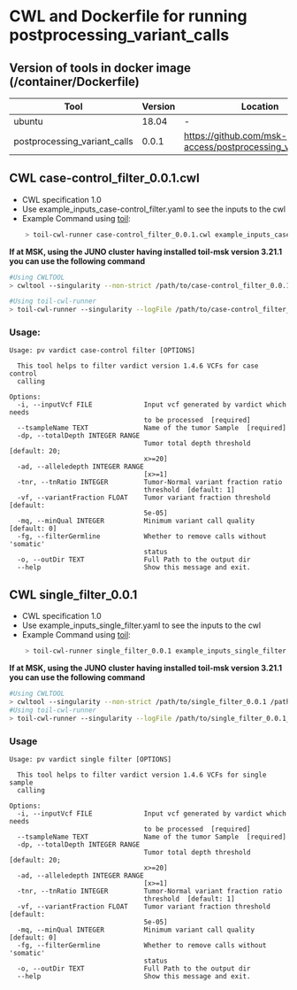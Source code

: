 # CWL and Dockerfile for running postprocessing_variant_calls

## Version of tools in docker image (/container/Dockerfile)

| Tool	| Version	| Location	|
|---	|---	|---	|
| ubuntu  	| 18.04  	|  -	|
| postprocessing_variant_calls  	| 0.0.1 	|  https://github.com/msk-access/postprocessing_variant_calls	|


## CWL case-control_filter_0.0.1.cwl

- CWL specification 1.0
- Use example_inputs_case-control_filter.yaml to see the inputs to the cwl
- Example Command using [toil](https://toil.readthedocs.io):

```bash
    > toil-cwl-runner case-control_filter_0.0.1.cwl example_inputs_case-control_filter.yaml
```
**If at MSK, using the JUNO cluster having installed toil-msk version 3.21.1 you can use the following command**

```bash
#Using CWLTOOL
> cwltool --singularity --non-strict /path/to/case-control_filter_0.0.1.cwl /path/to/inputs.yaml

#Using toil-cwl-runner
> toil-cwl-runner --singularity --logFile /path/to/case-control_filter_0.0.1_toil.log  --jobStore /path/to/case-control_filter_0.0.1_jobStore --batchSystem lsf --workDir /path/to/case-control_filter_0.0.1_toil_log --outdir . --writeLogs /path/to/case-control_filter_0.0.1_toil_log --logLevel DEBUG --stats --retryCount 2 --disableCaching --disableChaining --maxLogFileSize 20000000000 /path/to/case-control_filter_0.0.1.cwl /path/to/inputs.yaml > case-control_filter_0.0.1_toil.stdout 2> case-control_filter_0.0.1_toil.stderr &
```

### Usage: 

```
Usage: pv vardict case-control filter [OPTIONS]

  This tool helps to filter vardict version 1.4.6 VCFs for case control
  calling

Options:
  -i, --inputVcf FILE             Input vcf generated by vardict which needs
                                  to be processed  [required]
  --tsampleName TEXT              Name of the tumor Sample  [required]
  -dp, --totalDepth INTEGER RANGE
                                  Tumor total depth threshold  [default: 20;
                                  x>=20]
  -ad, --alleledepth INTEGER RANGE
                                  [x>=1]
  -tnr, --tnRatio INTEGER         Tumor-Normal variant fraction ratio
                                  threshold  [default: 1]
  -vf, --variantFraction FLOAT    Tumor variant fraction threshold  [default:
                                  5e-05]
  -mq, --minQual INTEGER          Minimum variant call quality  [default: 0]
  -fg, --filterGermline           Whether to remove calls without 'somatic'
                                  status
  -o, --outDir TEXT               Full Path to the output dir
  --help                          Show this message and exit.
``` 

## CWL single_filter_0.0.1
- CWL specification 1.0
- Use example_inputs_single_filter.yaml to see the inputs to the cwl
- Example Command using [toil](https://toil.readthedocs.io):

```bash
    > toil-cwl-runner single_filter_0.0.1 example_inputs_single_filter.yaml
```
**If at MSK, using the JUNO cluster having installed toil-msk version 3.21.1 you can use the following command**

```bash
#Using CWLTOOL
> cwltool --singularity --non-strict /path/to/single_filter_0.0.1 /path/to/inputs.yaml
#Using toil-cwl-runner
> toil-cwl-runner --singularity --logFile /path/to/single_filter_0.0.1_toil.log  --jobStore /path/to/single_filter_0.0.1_jobStore --batchSystem lsf --workDir /path/to/single_filter_0.0.1_toil_log --outdir . --writeLogs /path/to/single_filter_0.0.1_toil_log --logLevel DEBUG --stats --retryCount 2 --disableCaching --disableChaining --maxLogFileSize 20000000000 /path/to/single_filter_0.0.1_0.7.17.cwl /path/to/inputs.yaml > single_filter_0.0.1_toil.stdout 2> single_filter_0.0.1_toil.stderr &
```

### Usage 

```
Usage: pv vardict single filter [OPTIONS]

  This tool helps to filter vardict version 1.4.6 VCFs for single sample
  calling

Options:
  -i, --inputVcf FILE             Input vcf generated by vardict which needs
                                  to be processed  [required]
  --tsampleName TEXT              Name of the tumor Sample  [required]
  -dp, --totalDepth INTEGER RANGE
                                  Tumor total depth threshold  [default: 20;
                                  x>=20]
  -ad, --alleledepth INTEGER RANGE
                                  [x>=1]
  -tnr, --tnRatio INTEGER         Tumor-Normal variant fraction ratio
                                  threshold  [default: 1]
  -vf, --variantFraction FLOAT    Tumor variant fraction threshold  [default:
                                  5e-05]
  -mq, --minQual INTEGER          Minimum variant call quality  [default: 0]
  -fg, --filterGermline           Whether to remove calls without 'somatic'
                                  status
  -o, --outDir TEXT               Full Path to the output dir
  --help                          Show this message and exit.
``` 
